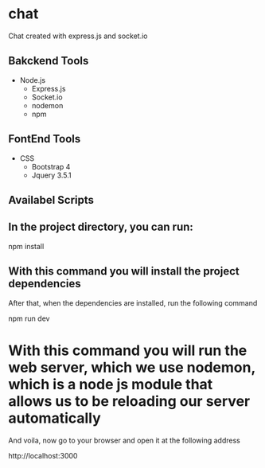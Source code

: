 # chat
Chat created with express.js and socket.io

## Bakckend Tools

* Node.js
   * Express.js
   * Socket.io
   * nodemon
   * npm
   
## FontEnd Tools

* CSS
  * Bootstrap 4
  * Jquery 3.5.1
  
## Availabel Scripts

## In the project directory, you can run:

npm install

## With this command you will install the project dependencies

After that, when the dependencies are installed, run the following command

npm run dev

# With this command you will run the web server, which we use nodemon, which is a node js module that allows us to be reloading our server automatically

And voila, now go to your browser and open it at the following address

http://localhost:3000
